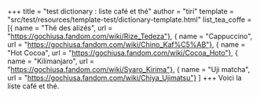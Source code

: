 +++
title = "test dictionary : liste café et thé"
author = "tiri"
template = "src/test/resources/template-test/dictionary-template.html"
list_tea_coffe = [{ name = "Thé des alizés", url = "https://gochiusa.fandom.com/wiki/Rize_Tedeza"},
{ name = "Cappuccino", url = "https://gochiusa.fandom.com/wiki/Chino_Kaf%C5%AB"},
{ name = "Hot Cocoa", url = "https://gochiusa.fandom.com/wiki/Cocoa_Hoto"},
{ name = "Kilimanjaro", url = "https://gochiusa.fandom.com/wiki/Syaro_Kirima"},
{ name = "Uji matcha", url = "https://gochiusa.fandom.com/wiki/Chiya_Ujimatsu"}
]
+++
Voici la liste café et thé.